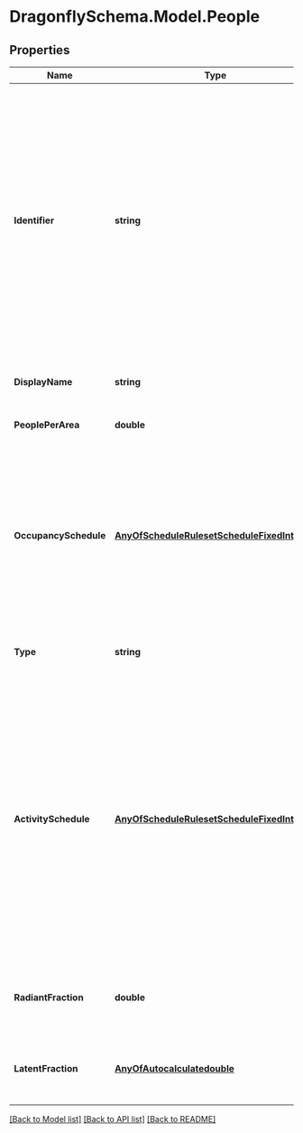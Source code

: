 
# DragonflySchema.Model.People

## Properties

Name | Type | Description | Notes
------------ | ------------- | ------------- | -------------
**Identifier** | **string** | Text string for a unique object ID. This identifier remains constant as the object is mutated, copied, and serialized to different formats (eg. dict, idf, osm). This identifier is also used to reference the object across a Model. It must be &lt; 100 characters, use only ASCII characters and exclude (, ; ! \\n \\t). | 
**DisplayName** | **string** | Display name of the object with no character restrictions. | [optional] 
**PeoplePerArea** | **double** | People per floor area expressed as [people/m2] | 
**OccupancySchedule** | [**AnyOfScheduleRulesetScheduleFixedInterval**](AnyOfScheduleRulesetScheduleFixedInterval.md) | A schedule for the occupancy over the course of the year. The type of this schedule should be Fractional and the fractional values will get multiplied by the people_per_area to yield a complete occupancy profile. | 
**Type** | **string** |  | [optional] [readonly] [default to "People"]
**ActivitySchedule** | [**AnyOfScheduleRulesetScheduleFixedInterval**](AnyOfScheduleRulesetScheduleFixedInterval.md) | A schedule for the activity of the occupants over the course of the year. The type of this schedule should be ActivityLevel and the values of the schedule equal to the number of Watts given off by an individual person in the room. If None, a default constant schedule with 120 Watts per person will be used, which is typical of awake, adult humans who are seated. | [optional] 
**RadiantFraction** | **double** | The radiant fraction of sensible heat released by people. (Default: 0.3). | [optional] [default to 0.3D]
**LatentFraction** | [**AnyOfAutocalculatedouble**](AnyOfAutocalculatedouble.md) | Number for the latent fraction of heat gain due to people or an Autocalculate object. | [optional] 

[[Back to Model list]](../README.md#documentation-for-models)
[[Back to API list]](../README.md#documentation-for-api-endpoints)
[[Back to README]](../README.md)

